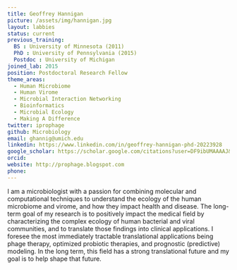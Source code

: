 ```yaml
---
title: Geoffrey Hannigan
picture: /assets/img/hannigan.jpg
layout: labbies
status: current
previous_training:
  BS : University of Minnesota (2011)
  PhD : University of Pennsylvania (2015)
  Postdoc : University of Michigan
joined_lab: 2015
position: Postdoctoral Research Fellow
theme_areas:
  - Human Microbiome
  - Human Virome
  - Microbial Interaction Networking
  - Bioinformatics
  - Microbial Ecology
  - Making A Difference
twitter: iprophage
github: Microbiology
email: ghannig@umich.edu
linkedin: https://www.linkedin.com/in/geoffrey-hannigan-phd-20223928
google_scholar: https://scholar.google.com/citations?user=DF9ibUMAAAAJ&hl=en
orcid: 
website: http://prophage.blogspot.com
phone:
---
```


I am a microbiologist with a passion for combining molecular and computational techniques to understand the ecology of the human microbiome and virome, and how they impact health and disease. The long-term goal of my research is to positively impact the medical field by characterizing the complex ecology of human bacterial and viral communities, and to translate those findings into clinical applications. I foresee the most immediately tractable translational applications being phage therapy, optimized probiotic therapies, and prognostic (predictive) modeling. In the long term, this field has a strong translational future and my goal is to help shape that future.


